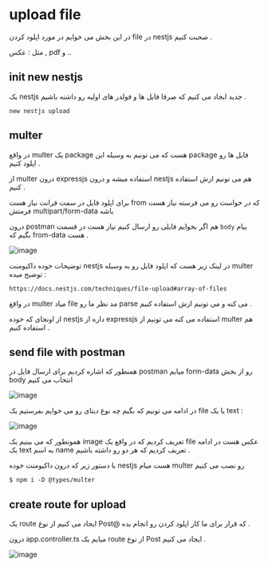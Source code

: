 # upload file 

در این بخش می خوایم در مورد اپلود کردن file در nestjs صحبت کنیم . 

مثل : عکس , pdf و ..

## init new nestjs


یک nestjs جدید ایجاد می کنیم که صرفا فایل ها و فولدر های اولیه رو داشته باشیم . 


```
new nestjs upload 
```


## multer 

در واقع multer یک package هست که می تونیم به وسیله این package فایل ها رو اپلود کنیم . 

از multer درون expressjs استفاده میشه و درون nestjs هم می تونیم ازش استفاده کنیم . 

برای اپلود فایل در سمت فرانت نیاز هست from که در خواست رو می فرسته نیاز هست فرمتش multipart/form-data باشه 

درون postman هم اگر بخوایم فایلی رو ارسال کنیم نیاز هست در قسمت `body` بیام بگیم که from-data هست . 


![image](https://github.com/mosenn/back-end/assets/91747908/5644bb3a-28eb-43ac-8bab-7eb0e469c10a)


توضیحات خوده داکیومنت nestjs در لینک زیر هست که اپلود فایل رو به وسیله multer توضیح میده : 

```
https://docs.nestjs.com/techniques/file-upload#array-of-files
```

در واقغ multer میاد file مد نظر ما رو parse می کنه و می تونیم ازش استفاده کنیم . 

از اونجای که خوده nestjs داره از expressjs استفاده می کنه می تونیم از multer هم استفاده کنیم . 

## send file with postman 

همنطور که اشاره کردیم برای ارسال فایل در postman میایم form-data رو از بخش body انتخاب می کنیم 


![image](https://github.com/mosenn/back-end/assets/91747908/5644bb3a-28eb-43ac-8bab-7eb0e469c10a)


در ادامه می تونیم که بگیم چه نوع دیتای رو می خوایم بفرستیم یک file یا یک text : 


![image](https://github.com/mosenn/back-end/assets/91747908/fa13a185-cede-4441-8e9f-3742cf0c96e1)


همونطور که می بینیم یک image تعریف کردیم که در واقع یک file عکس هست در ادامه یک text به اسم name تعریف کردیم که هر دو رو داشته باشیم . 


با دستور زیر که درون داکیومنت خوده nestjs هست میام multer رو نصب می کنیم 

```
$ npm i -D @types/multer
```

## create route for upload

یک route ایجاد می کنیم از نوع Post@ که قرار برای ما کار اپلود کردن رو انجام بده . 

درون app.controller.ts میایم یک route از نوع Post ایجاد می کنیم . 

![image](https://github.com/mosenn/back-end/assets/91747908/e54cab1a-9222-42fe-a17c-dc9b9b34c7f4)



